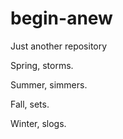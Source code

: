 # begin-anew
Just another repository

Spring, storms.

Summer, simmers.

Fall, sets.

Winter, slogs.
